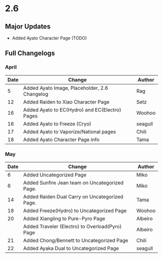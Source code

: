 # 2.6

## Major Updates

* Added Ayato Character Page (TODO)

## Full Changelogs

### April

| Date | Change                                         | Author  |
| ---- | ---------------------------------------------- | ------- |
| 5    | Added Ayato Image, Placeholder, 2.6 Changelog  | Rag     |
| 12   | Added Raiden to Xiao Character Page            | Setz    |
| 16   | Added Ayato to EC(Hydro) and EC(Electro) Pages | Woohoo  |
| 16   | Added Ayato to Freeze (Cryo)                   | seagull |
| 17   | Added Ayato to Vaporize/National pages         | Chili   |
| 18   | Added Ayato Character Page info                | Tama    |

### May

| Date | Change                                          | Author  |
| ---- | ----------------------------------------------- | ------- |
| 6    | Added Uncategorized Page                        | Miko    |
| 6    | Added Sunfire Jean team on Uncategorized Page.  | Miko    |
| 14   | Added Raiden Dual Carry on Uncategorized Page.  | Tama    |
| 18   | Added Freeze(Hydro) to Uncategorized Page       | Woohoo  |
| 20   | Added Xiangling to Pure-Pyro Page               | Albeiro |
|      | Added Traveler (Electro) to Overload(Pyro) Page | Albeiro |
| 21   | Added Chong/Bennett to Uncategorized Page       | Chili   |
| 22   | Added Ayaka Dual to Uncategorized Page          | seagull |

##
